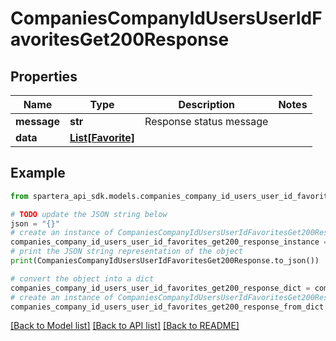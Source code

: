 # CompaniesCompanyIdUsersUserIdFavoritesGet200Response


## Properties

Name | Type | Description | Notes
------------ | ------------- | ------------- | -------------
**message** | **str** | Response status message | 
**data** | [**List[Favorite]**](Favorite.md) |  | 

## Example

```python
from spartera_api_sdk.models.companies_company_id_users_user_id_favorites_get200_response import CompaniesCompanyIdUsersUserIdFavoritesGet200Response

# TODO update the JSON string below
json = "{}"
# create an instance of CompaniesCompanyIdUsersUserIdFavoritesGet200Response from a JSON string
companies_company_id_users_user_id_favorites_get200_response_instance = CompaniesCompanyIdUsersUserIdFavoritesGet200Response.from_json(json)
# print the JSON string representation of the object
print(CompaniesCompanyIdUsersUserIdFavoritesGet200Response.to_json())

# convert the object into a dict
companies_company_id_users_user_id_favorites_get200_response_dict = companies_company_id_users_user_id_favorites_get200_response_instance.to_dict()
# create an instance of CompaniesCompanyIdUsersUserIdFavoritesGet200Response from a dict
companies_company_id_users_user_id_favorites_get200_response_from_dict = CompaniesCompanyIdUsersUserIdFavoritesGet200Response.from_dict(companies_company_id_users_user_id_favorites_get200_response_dict)
```
[[Back to Model list]](../README.md#documentation-for-models) [[Back to API list]](../README.md#documentation-for-api-endpoints) [[Back to README]](../README.md)


